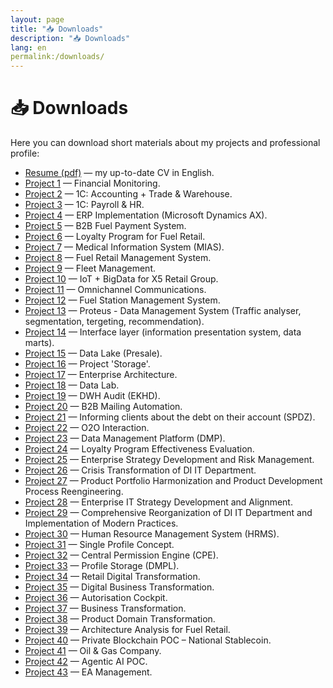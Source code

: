 ```yaml
---
layout: page
title: "📥 Downloads"
description: "📥 Downloads"
lang: en
permalink:/downloads/
---
```


# 📥 Downloads

Here you can download short materials about my projects and professional profile:

<ul>
  <li><a href="./downloads/resume.pdf" target="_blank">Resume (pdf)</a> — my up-to-date CV in English.</li>
  <li><a href="./downloads/01.pdf" target="_blank">Project 1</a> — Financial Monitoring.</li>
  <li><a href="./downloads/02.pdf" target="_blank">Project 2</a> — 1С: Accounting + Trade & Warehouse.</li>
  <li><a href="./downloads/03.pdf" target="_blank">Project 3</a> — 1С: Payroll & HR.</li>
  <li><a href="./downloads/04.pdf" target="_blank">Project 4</a> — ERP Implementation (Microsoft Dynamics AX).</li>
  <li><a href="./downloads/05.pdf" target="_blank">Project 5</a> — B2B Fuel Payment System.</li>
  <li><a href="./downloads/06.pdf" target="_blank">Project 6</a> — Loyalty Program for Fuel Retail.</li>
  <li><a href="./downloads/07.pdf" target="_blank">Project 7</a> — Medical Information System (MIAS).</li>
  <li><a href="./downloads/08.pdf" target="_blank">Project 8</a> — Fuel Retail Management System.</li>
  <li><a href="./downloads/09.pdf" target="_blank">Project 9</a> — Fleet Management.</li>
  <li><a href="./downloads/10.pdf" target="_blank">Project 10</a> — IoT + BigData for X5 Retail Group.</li>
  <li><a href="./downloads/11.pdf" target="_blank">Project 11</a> — Omnichannel Communications.</li>
  <li><a href="./downloads/12.pdf" target="_blank">Project 12</a> — Fuel Station Management System.</li>
  <li><a href="./downloads/13.pdf" target="_blank">Project 13</a> — Proteus - Data Management System (Traffic analyser, segmentation, tergeting, recommendation).</li>
  <li><a href="./downloads/14.pdf" target="_blank">Project 14</a> — Interface layer (information presentation system, data marts).</li>
  <li><a href="./downloads/15.pdf" target="_blank">Project 15</a> — Data Lake (Presale).</li>
  <li><a href="./downloads/16.pdf" target="_blank">Project 16</a> — Project 'Storage'.</li>
  <li><a href="./downloads/17.pdf" target="_blank">Project 17</a> — Enterprise Architecture.</li>
  <li><a href="./downloads/18.pdf" target="_blank">Project 18</a> — Data Lab.</li>
  <li><a href="./downloads/19.pdf" target="_blank">Project 19</a> — DWH Audit (EKHD).</li>
  <li><a href="./downloads/20.pdf" target="_blank">Project 20</a> — B2B Mailing Automation.</li>
  <li><a href="./downloads/21.pdf" target="_blank">Project 21</a> — Informing clients about the debt on their account (SPDZ).</li>
  <li><a href="./downloads/22.pdf" target="_blank">Project 22</a> — O2O Interaction.</li>
  <li><a href="./downloads/23.pdf" target="_blank">Project 23</a> — Data Management Platform (DMP).</li>
  <li><a href="./downloads/24.pdf" target="_blank">Project 24</a> — Loyalty Program Effectiveness Evaluation.</li>
  <li><a href="./downloads/25.pdf" target="_blank">Project 25</a> — Enterprise Strategy Development and Risk Management.</li>
  <li><a href="./downloads/26.pdf" target="_blank">Project 26</a> — Crisis Transformation of DI IT Department.</li>
  <li><a href="./downloads/27.pdf" target="_blank">Project 27</a> — Product Portfolio Harmonization and Product Development Process Reengineering.</li>
  <li><a href="./downloads/28.pdf" target="_blank">Project 28</a> — Enterprise IT Strategy Development and Alignment.</li>
  <li><a href="./downloads/29.pdf" target="_blank">Project 29</a> — Comprehensive Reorganization of DI IT Department and Implementation of Modern Practices.</li>
  <li><a href="./downloads/30.pdf" target="_blank">Project 30</a> — Human Resource Management System (HRMS).</li>
  <li><a href="./downloads/31.pdf" target="_blank">Project 31</a> — Single Profile Concept.</li>
  <li><a href="./downloads/32.pdf" target="_blank">Project 32</a> — Central Permission Engine (CPE).</li>
  <li><a href="./downloads/33.pdf" target="_blank">Project 33</a> — Profile Storage (DMPL).</li>
  <li><a href="./downloads/34.pdf" target="_blank">Project 34</a> — Retail Digital Transformation.</li>
  <li><a href="./downloads/35.pdf" target="_blank">Project 35</a> — Digital Business Transformation.</li>
  <li><a href="./downloads/36.pdf" target="_blank">Project 36</a> — Autorisation Cockpit.</li>
  <li><a href="./downloads/37.pdf" target="_blank">Project 37</a> — Business Transformation.</li>
  <li><a href="./downloads/38.pdf" target="_blank">Project 38</a> — Product Domain Transformation.</li>
  <li><a href="./downloads/39.pdf" target="_blank">Project 39</a> — Architecture Analysis for Fuel Retail.</li>
  <li><a href="./downloads/40.pdf" target="_blank">Project 40</a> — Private Blockchain POC – National Stablecoin.</li>
  <li><a href="./downloads/41.pdf" target="_blank">Project 41</a> — Oil & Gas Company.</li>
  <li><a href="./downloads/42.pdf" target="_blank">Project 42</a> — Agentic AI POC.</li>
  <li><a href="./downloads/43.pdf" target="_blank">Project 43</a> — EA Management.</li>
</ul>
